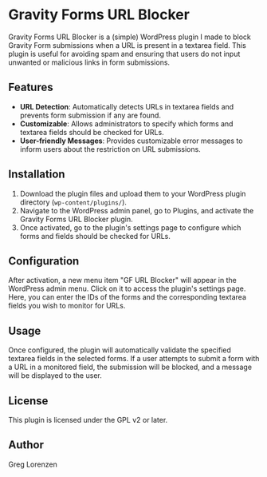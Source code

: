 # Gravity Forms URL Blocker

Gravity Forms URL Blocker is a (simple) WordPress plugin I made to block Gravity Form submissions when a URL is present in a textarea field. This plugin is useful for avoiding spam and ensuring that users do not input unwanted or malicious links in form submissions.

## Features

- **URL Detection**: Automatically detects URLs in textarea fields and prevents form submission if any are found.
- **Customizable**: Allows administrators to specify which forms and textarea fields should be checked for URLs.
- **User-friendly Messages**: Provides customizable error messages to inform users about the restriction on URL submissions.

## Installation

1. Download the plugin files and upload them to your WordPress plugin directory (`wp-content/plugins/`).
2. Navigate to the WordPress admin panel, go to Plugins, and activate the Gravity Forms URL Blocker plugin.
3. Once activated, go to the plugin's settings page to configure which forms and fields should be checked for URLs.

## Configuration

After activation, a new menu item "GF URL Blocker" will appear in the WordPress admin menu. Click on it to access the plugin's settings page. Here, you can enter the IDs of the forms and the corresponding textarea fields you wish to monitor for URLs.

## Usage

Once configured, the plugin will automatically validate the specified textarea fields in the selected forms. If a user attempts to submit a form with a URL in a monitored field, the submission will be blocked, and a message will be displayed to the user.

## License

This plugin is licensed under the GPL v2 or later.

## Author

Greg Lorenzen